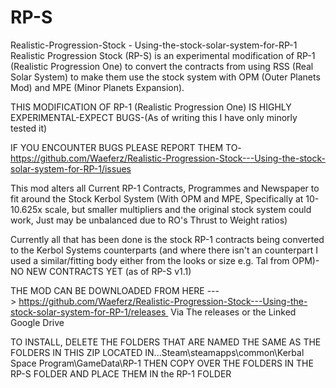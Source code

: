 # RP-S
Realistic-Progression-Stock - Using-the-stock-solar-system-for-RP-1
Realistic Progression Stock (RP-S) is an experimental modification of RP-1 (Realistic Progression One) to convert the contracts from using RSS (Real Solar System) to make them use the stock system with OPM (Outer Planets Mod) and MPE (Minor Planets Expansion).

THIS MODIFICATION OF RP-1 (Realistic Progression One) IS HIGHLY EXPERIMENTAL-EXPECT BUGS-(As of writing this I have only minorly tested it)

IF YOU ENCOUNTER BUGS PLEASE REPORT THEM TO-https://github.com/Waeferz/Realistic-Progression-Stock---Using-the-stock-solar-system-for-RP-1/issues

This mod alters all Current RP-1 Contracts, Programmes and Newspaper to fit around the Stock Kerbol System (With OPM and MPE, Specifically at 10-10.625x scale, but smaller multipliers and the original stock system could work, Just may be unbalanced due to RO's Thrust to Weight ratios)

Currently all that has been done is the stock RP-1 contracts being converted to the Kerbol Systems counterparts (and where there isn't an counterpart I used a similar/fitting body either from the looks or size e.g. Tal from OPM)- NO NEW CONTRACTS YET (as of RP-S v1.1)


THE MOD CAN BE DOWNLOADED FROM HERE ---> https://github.com/Waeferz/Realistic-Progression-Stock---Using-the-stock-solar-system-for-RP-1/releases  Via The releases or the Linked Google Drive

TO INSTALL, DELETE THE FOLDERS THAT ARE NAMED THE SAME AS THE FOLDERS IN THIS ZIP LOCATED IN...Steam\steamapps\common\Kerbal Space Program\GameData\RP-1 THEN COPY OVER THE FOLDERS IN THE RP-S FOLDER AND PLACE THEM IN the RP-1 FOLDER
